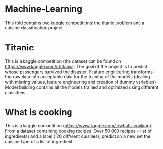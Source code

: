 # Machine-Learning

This fold contains two kaggle competitions: the titanic problem and a cuisine classification project

# Titanic
This is a kaggle competition (the dataset can be found on https://www.kaggle.com/c/titanic).
The goal of the project is to predict whose passengers survived the disaster.
Feature engineering transforms the raw data into acceptable data for the training of the models (dealing with missing values, feature engineering and creation of dummy variables)
Model building contains all the models trained and optimized using different classifiers.


# What is cooking
This is a kaggle competition (https://www.kaggle.com/c/whats-cooking). From a dataset containing cooking recipes (Over 50 000 recipes = list of ingredients) and a label ( 20 different cuisines), predict on a new set the cuisine type of a list of ingredient.
